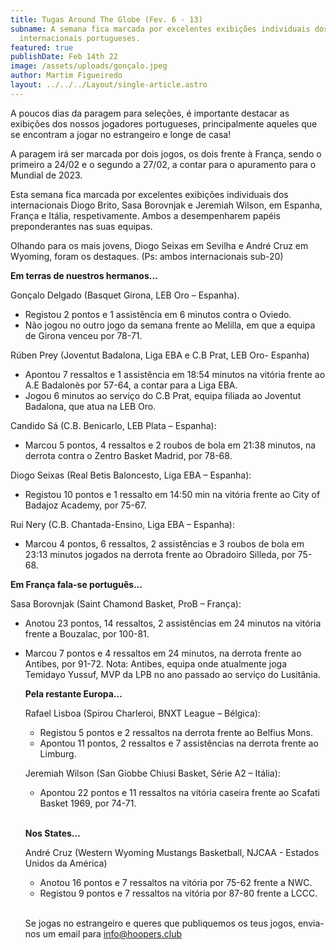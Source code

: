 ```yaml
---
title: Tugas Around The Globe (Fev. 6 - 13)
subname: A semana fica marcada por excelentes exibições individuais dos
  internacionais portugueses.
featured: true
publishDate: Feb 14th 22
image: /assets/uploads/gonçalo.jpeg
author: Martim Figueiredo
layout: ../../../Layout/single-article.astro
---
```

A poucos dias da paragem para seleções, é importante destacar as exibições dos nossos jogadores portugueses, principalmente aqueles que se encontram a jogar no estrangeiro e longe de casa! 

A paragem irá ser marcada por dois jogos, os dois frente à França, sendo o primeiro a 24/02 e o segundo a 27/02, a contar para o apuramento para o Mundial de 2023.

Esta semana fica marcada por excelentes exibições individuais dos internacionais Diogo Brito, Sasa Borovnjak e Jeremiah Wilson, em Espanha, França e Itália, respetivamente. Ambos a desempenharem papéis preponderantes nas suas equipas.

Olhando para os mais jovens, Diogo Seixas em Sevilha e André Cruz em Wyoming, foram os destaques. (Ps: ambos internacionais sub-20)

**Em terras de nuestros hermanos…**

Gonçalo Delgado (Basquet Girona, LEB Oro – Espanha).

* Registou 2 pontos e 1 assistência em 6 minutos contra o Oviedo.
* Não jogou no outro jogo da semana frente ao Melilla, em que a equipa de Girona venceu por 78-71.

Rúben Prey (Joventut Badalona, Liga EBA e C.B Prat, LEB Oro- Espanha)

* Apontou 7 ressaltos e 1 assistência em 18:54 minutos na vitória frente ao A.E Badalonès por 57-64, a contar para a Liga EBA.
* Jogou 6 minutos ao serviço do C.B Prat, equipa filiada ao Joventut Badalona, que atua na LEB Oro.

Candido Sá (C.B. Benicarlo, LEB Plata – Espanha):

* Marcou 5 pontos, 4 ressaltos e 2 roubos de bola em 21:38 minutos, na derrota contra o Zentro Basket Madrid, por 78-68.

Diogo Seixas (Real Betis Baloncesto, Liga EBA – Espanha):

* Registou 10 pontos e 1 ressalto em 14:50 min na vitória frente ao City of Badajoz Academy, por 75-67.

Rui Nery (C.B. Chantada-Ensino, Liga EBA – Espanha):

* Marcou 4 pontos, 6 ressaltos, 2 assistências e 3 roubos de bola em 23:13 minutos jogados na derrota frente ao Obradoiro Silleda, por 75-68. 

**Em França fala-se português…**

Sasa Borovnjak (Saint Chamond Basket, ProB – França):

* Anotou 23 pontos, 14 ressaltos, 2 assistências em 24 minutos na vitória frente a Bouzalac, por 100-81.
* Marcou 7 pontos e 4 ressaltos em 24 minutos, na derrota frente ao Antibes, por 91-72. Nota: Antibes, equipa onde atualmente joga Temidayo Yussuf, MVP da LPB no ano passado ao serviço do Lusitânia.

  **Pela restante Europa…**

  Rafael Lisboa (Spirou Charleroi, BNXT League – Bélgica):

  * Registou 5 pontos e 2 ressaltos na derrota frente ao Belfius Mons.
  * Apontou 11 pontos, 2 ressaltos e 7 assistências na derrota frente ao Limburg. 

  Jeremiah Wilson (San Giobbe Chiusi Basket, Série A2 – Itália):

  * Apontou 22 pontos e 11 ressaltos na vitória caseira frente ao Scafati Basket 1969, por 74-71.

  **\
  Nos States…**



  André Cruz (Western Wyoming Mustangs Basketball, NJCAA - Estados Unidos da América)

  * Anotou 16 pontos e 7 ressaltos na vitória por 75-62 frente a NWC.
  * Registou 9 pontos e 7 ressaltos na vitória por 87-80 frente a LCCC.

  \
  Se jogas no estrangeiro e queres que publiquemos os teus jogos, envia-nos um email para info@hoopers.club